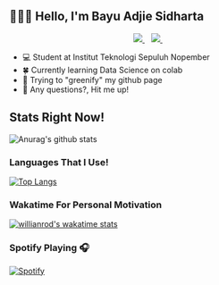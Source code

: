 ## 👋👋👋 Hello, I'm Bayu Adjie Sidharta

<p align='center'>
  
  <a href="https://www.linkedin.com/in/bayu-adjie-sidharta-802a2a193/">
    <img src="https://img.shields.io/badge/linkedin-%230077B5.svg?&style=for-the-badge&logo=linkedin&logoColor=white" />
  </a>&nbsp;&nbsp;
  <a href="https://instagram.com/bayu100020">
    <img src="https://img.shields.io/badge/instagram-%23E4405F.svg?&style=for-the-badge&logo=instagram&logoColor=white" />        
  </a>&nbsp;&nbsp;
  
</p>

- 💻 Student at Institut Teknologi Sepuluh Nopember
- 🍀 Currently learning Data Science on colab
- 🥅 Trying to "greenify" my github page
- 👯 Any questions?, Hit me up!

## Stats Right Now!

![Anurag's github stats](https://github-readme-stats.adryinkcartridge.vercel.app//api?username=ADryInkCartridge&count_private=true&show_icons=true&theme=gruvbox)

### Languages That I Use!

[![Top Langs](https://github-readme-stats.adryinkcartridge.vercel.app/api/top-langs/?username=ADryInkCartridge&layout=compact)](https://github.com/ADryInkCartridge/github-readme-stats)

### Wakatime For Personal Motivation

[![willianrod's wakatime stats](https://github-readme-stats.adryinkcartridge.vercel.app/api/wakatime?username=ADryInkCartridge)](https://github.com/ADryInkCartridge/github-readme-stats)

### Spotify Playing 🎧

[![Spotify](https://novatorem.adryinkcartridge.vercel.app/api/spotify)](https://open.spotify.com/user/bayuadjies)

